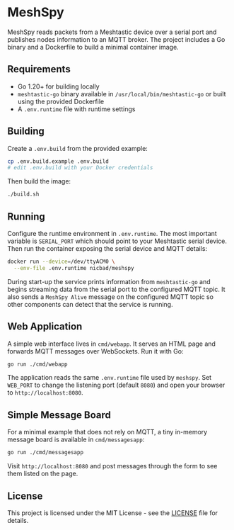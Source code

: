 # MeshSpy

MeshSpy reads packets from a Meshtastic device over a serial port and publishes
nodes information to an MQTT broker. The project includes a Go binary and a
Dockerfile to build a minimal container image.

## Requirements

- Go 1.20+ for building locally
- `meshtastic-go` binary available in `/usr/local/bin/meshtastic-go` or built
  using the provided Dockerfile
- A `.env.runtime` file with runtime settings

## Building

Create a `.env.build` from the provided example:

```bash
cp .env.build.example .env.build
# edit .env.build with your Docker credentials
```

Then build the image:

```bash
./build.sh
```

## Running

Configure the runtime environment in `.env.runtime`. The most important
variable is `SERIAL_PORT` which should point to your Meshtastic serial device.
Then run the container exposing the serial device and MQTT details:

```bash
docker run --device=/dev/ttyACM0 \
  --env-file .env.runtime nicbad/meshspy
```

During start-up the service prints information from `meshtastic-go` and begins
streaming data from the serial port to the configured MQTT topic. It also
sends a `MeshSpy Alive` message on the configured MQTT topic so other
components can detect that the service is running.

## Web Application

A simple web interface lives in `cmd/webapp`. It serves an HTML page and
forwards MQTT messages over WebSockets. Run it with Go:

```bash
go run ./cmd/webapp
```

The application reads the same `.env.runtime` file used by `meshspy`. Set
`WEB_PORT` to change the listening port (default `8080`) and open your browser
to `http://localhost:8080`.

## Simple Message Board

For a minimal example that does not rely on MQTT, a tiny in-memory
message board is available in `cmd/messagesapp`:

```bash
go run ./cmd/messagesapp
```

Visit `http://localhost:8080` and post messages through the form to see
them listed on the page.

## License

This project is licensed under the MIT License - see the [LICENSE](LICENSE) file for details.